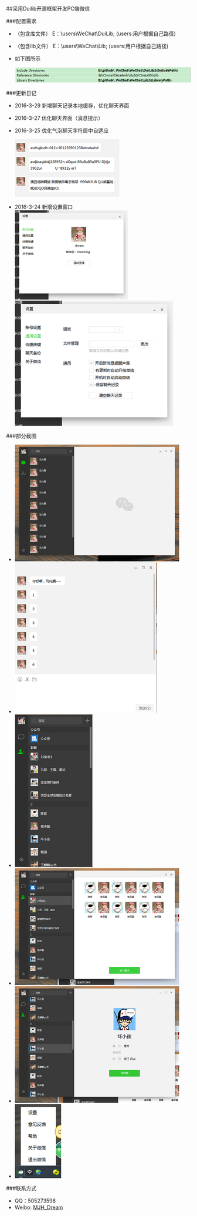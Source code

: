 
##采用Duilib开源框架开发PC端微信

###配置需求
* （包含库文件） E：\users\WeChat\DuiLib; (users:用户根据自己路径)
 
* （包含lib文件） E：\users\WeChat\Lib;    (users:用户根据自己路径)
 
* 如下图所示

    ![](Logo/c7.png)
    
###更新日记

* 2016-3-29 新增聊天记录本地缓存，优化聊天界面 

* 2016-3-27 优化聊天界面（消息提示）

* 2016-3-25 优化气泡聊天字符居中自适应

    ![](Logo/c10.png)

* 2016-3-24 新增设置窗口  
    ![](Logo/c8.png)
    ![](Logo/c9.png)

###部分截图
* ![主界面](Logo/c1.png)
* ![气泡聊天](Logo/c2.png)
* ![通讯录](Logo/c3.png)
* ![群聊界面](Logo/c4.png)
* ![好友界面](Logo/c5.png)
* ![托盘](Logo/c6.png)

###联系方式
* QQ：505273598
* Weibo: [MJH_Dream](https://weibo.com/u/2007921855/home?wvr=5)